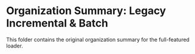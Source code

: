 # Organization Summary: Legacy Incremental & Batch

This folder contains the original organization summary for the full-featured loader.
